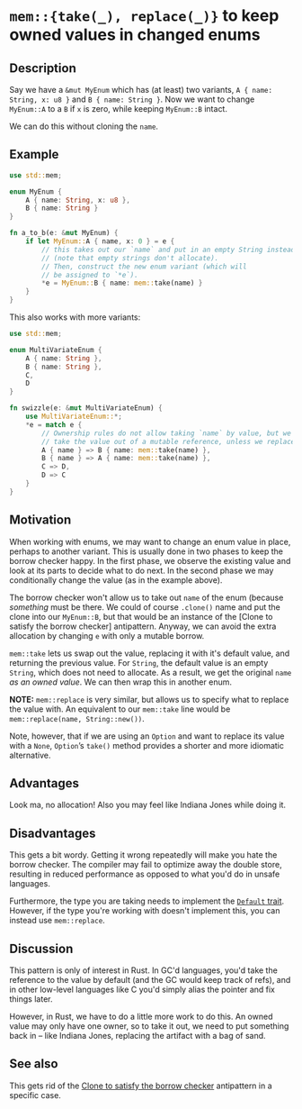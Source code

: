 # `mem::{take(_), replace(_)}` to keep owned values in changed enums

## Description

Say we have a `&mut MyEnum` which has (at least) two variants,
`A { name: String, x: u8 }` and `B { name: String }`. Now we want to change
`MyEnum::A` to a `B` if `x` is zero, while keeping `MyEnum::B` intact.

We can do this without cloning the `name`.

## Example

```rust
use std::mem;

enum MyEnum {
    A { name: String, x: u8 },
    B { name: String }
}

fn a_to_b(e: &mut MyEnum) {
    if let MyEnum::A { name, x: 0 } = e {
        // this takes out our `name` and put in an empty String instead
        // (note that empty strings don't allocate).
        // Then, construct the new enum variant (which will
        // be assigned to `*e`).
        *e = MyEnum::B { name: mem::take(name) }
    }
}
```

This also works with more variants:

```rust
use std::mem;

enum MultiVariateEnum {
    A { name: String },
    B { name: String },
    C,
    D
}

fn swizzle(e: &mut MultiVariateEnum) {
    use MultiVariateEnum::*;
    *e = match e {
        // Ownership rules do not allow taking `name` by value, but we cannot
        // take the value out of a mutable reference, unless we replace it:
        A { name } => B { name: mem::take(name) },
        B { name } => A { name: mem::take(name) },
        C => D,
        D => C
    }
}
```

## Motivation

When working with enums, we may want to change an enum value in place, perhaps
to another variant. This is usually done in two phases to keep the borrow
checker happy. In the first phase, we observe the existing value and look at
its parts to decide what to do next. In the second phase we may conditionally
change the value (as in the example above).

The borrow checker won't allow us to take out `name` of the enum (because
*something* must be there. We could of course `.clone()` name and put the clone
into our `MyEnum::B`, but that would be an instance of the [Clone to satisfy
the borrow checker] antipattern. Anyway, we can avoid the extra allocation by
changing `e` with only a mutable borrow.

`mem::take` lets us swap out the value, replacing it with it's default value,
and returning the previous value. For `String`, the default value is an empty
`String`, which does not need to allocate. As a result, we get the original
`name` *as an owned value*. We can then wrap this in another enum.

__NOTE:__ `mem::replace` is very similar, but allows us to specify what to
replace the value with. An equivalent to our `mem::take` line would be
`mem::replace(name, String::new())`.

Note, however, that if we are using an `Option` and want to replace its
value with a `None`, `Option`’s `take()` method provides a shorter and
more idiomatic alternative.

## Advantages

Look ma, no allocation! Also you may feel like Indiana Jones while doing it.

## Disadvantages

This gets a bit wordy. Getting it wrong repeatedly will make you hate the
borrow checker. The compiler may fail to optimize away the double store,
resulting in reduced performance as opposed to what you'd do in unsafe
languages.

Furthermore, the type you are taking needs to implement the [`Default`
trait](./default.md). However, if the type you're working with doesn't
implement this, you can instead use `mem::replace`.

## Discussion

This pattern is only of interest in Rust. In GC'd languages, you'd take the
reference to the value by default (and the GC would keep track of refs), and in
other low-level languages like C you'd simply alias the pointer and fix things
later.

However, in Rust, we have to do a little more work to do this. An owned value
may only have one owner, so to take it out, we need to put something back in –
like Indiana Jones, replacing the artifact with a bag of sand.

## See also

This gets rid of the [Clone to satisfy the borrow checker](../anti_patterns/borrow_clone.md)
antipattern in a specific case.
